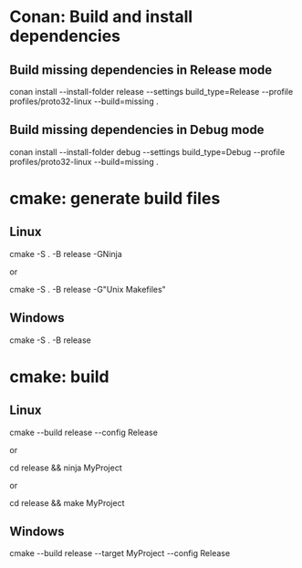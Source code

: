 # Conan: Build and install dependencies
## Build missing dependencies in Release mode
conan install --install-folder release --settings build_type=Release --profile profiles/proto32-linux --build=missing .

## Build missing dependencies in Debug mode
conan install --install-folder debug --settings build_type=Debug --profile profiles/proto32-linux --build=missing .

# cmake: generate build files
## Linux
cmake -S . -B release -GNinja

or

cmake -S . -B release -G"Unix Makefiles"

## Windows
cmake -S . -B release

# cmake: build
## Linux
cmake --build release --config Release

or

cd release && ninja MyProject

or

cd release && make MyProject

## Windows

cmake --build release --target MyProject --config Release
